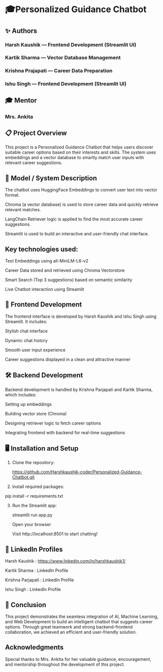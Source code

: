 # 🎓Personalized Guidance Chatbot 

## ✨ Authors
### Harsh Kaushik —  Frontend Development (Streamlit UI)
### Kartik Sharma  — Vector Database Management  
### Krishna Prajapati — Career Data Preparation 
### Ishu Singh — Frontend Development (Streamlit UI)

## 🎓 Mentor
### Mrs. Ankita

## 📋 Project Overview
This project is a Personalized Guidance Chatbot that helps users discover suitable career options based on their interests and skills.
The system uses embeddings and a vector database to smartly match user inputs with relevant career suggestions.

## 🧠 Model / System Description
The chatbot uses HuggingFace Embeddings to convert user text into vector format.

Chroma (a vector database) is used to store career data and quickly retrieve relevant matches.

LangChain Retriever logic is applied to find the most accurate career suggestions.

Streamlit is used to build an interactive and user-friendly chat interface.

## Key technologies used:

Text Embeddings using all-MiniLM-L6-v2

Career Data stored and retrieved using Chroma Vectorstore

Smart Search (Top 3 suggestions) based on semantic similarity

Live Chatbot interaction using Streamlit

## 🎨 Frontend Development
The frontend interface is developed by Harsh Kaushik and Ishu Singh using Streamlit.
It includes:

Stylish chat interface

Dynamic chat history

Smooth user input experience

Career suggestions displayed in a clean and attractive manner

## 🛠 Backend Development
Backend development is handled by Krishna Parjapati and Kartik Sharma, which includes:

Setting up embeddings

Building vector store (Chroma)

Designing retriever logic to fetch career options

Integrating frontend with backend for real-time suggestions

## 🖥 Installation and Setup 

1. Clone the repository:

   https://github.com/Harshkaushik-coder/Personalized-Guidance-Chatbot.git

3. Install required packages:
   
pip install -r requirements.txt

3. Run the Streamlit app:

   streamlit run app.py

   Open your browser

   Visit http://localhost:8501 to start chatting!

## 🔗 LinkedIn Profiles

Harsh Kaushik : https://www.linkedin.com/in/harshkaushik1/

Kartik Sharma : LinkedIn Profile

Krishna Parjapati : LinkedIn Profile

Ishu Singh : LinkedIn Profile

## 📢 Conclusion
This project demonstrates the seamless integration of AI, Machine Learning, and Web Development to build an intelligent chatbot that suggests career options.
Through great teamwork and strong backend-frontend collaboration, we achieved an efficient and user-friendly solution.

## Acknowledgments
Special thanks to Mrs. Ankita for her valuable guidance, encouragement, and mentorship throughout the development of this project.
